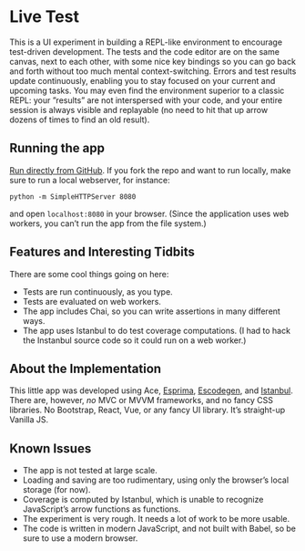 # Live Test

This is a UI experiment in building a REPL-like environment to encourage test-driven development. The tests and the code editor are on the same canvas, next to each other, with some nice key bindings so you can go back and forth without too much mental context-switching. Errors and test results update continuously, enabling you to stay focused on your current and upcoming tasks. You may even find the environment superior to a classic REPL: your ”results” are not interspersed with your code, and your entire session is always visible and replayable (no need to hit that up arrow dozens of times to find an old result).

## Running the app

<a href="http://rtoal.github.io/live-test">Run directly from GitHub</a>. If you fork the repo and want to run locally, make sure to run a local webserver, for instance:

```
python -m SimpleHTTPServer 8080
```

and open `localhost:8080` in your browser. (Since the application uses web workers, you can’t run the app from the file system.)

## Features and Interesting Tidbits

There are some cool things going on here:

 * Tests are run continuously, as you type.
 * Tests are evaluated on web workers.
 * The app includes Chai, so you can write assertions in many different ways.
 * The app uses Istanbul to do test coverage computations. (I had to hack the Instanbul source code so it could run on a web worker.)

## About the Implementation

This little app was developed using Ace, [Esprima](http://esprima.org/), [Escodegen](https://github.com/estools/escodegen), and [Istanbul](https://github.com/gotwarlost/istanbul). There are, however, <em>no</em> MVC or MVVM frameworks, and no fancy CSS libraries. No Bootstrap, React, Vue, or any fancy UI library. It’s straight-up Vanilla JS.

## Known Issues

* The app is not tested at large scale.
* Loading and saving are too rudimentary, using only the browser’s local storage (for now).
* Coverage is computed by Istanbul, which is unable to recognize JavaScript’s arrow functions as functions.
* The experiment is very rough. It needs a lot of work to be more usable.
* The code is written in modern JavaScript, and not built with Babel, so be sure to use a modern browser.
